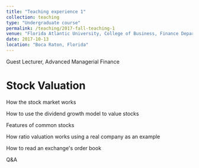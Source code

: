 ```yaml
---
title: "Teaching experience 1"
collection: teaching
type: "Undergraduate course"
permalink: /teaching/2017-fall-teaching-1
venue: "Florida Atlantic University, College of Business, Finance Department"
date: 2017-10-13
location: "Boca Raton, Florida"
---
```


Guest Lecturer, Advanced Managerial Finance

Stock Valuation
======
How the stock market works

How to use the dividend growth model to value stocks

Features of common stocks

How ratio valuation works using a real company as an example

How to read an exchange's order book

Q&A

